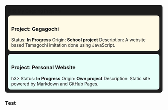 <div style="background-color: #1d1d1d; padding: 10px; border-radius: 8px;">
  # 🛠️ My Ongoing Projects
  
  <div style="background-color: #fffae6; padding: 10px; border-radius: 8px;">
    <h3>Project: Gagagochi</h3>
    Status: <strong>In Progress</strong>
    Origin: <strong>School project</strong>
    Description: A website based Tamagochi imitation done using JavaScript.
  </div>
  
  <div style="background-color: #e6fff9; padding: 10px; border-radius: 8px; margin-top: 10px;">
    <h3>Project: Personal Website</h3>h3>
    Status: <strong>In Progress</strong>
    Origin: <strong>Own project</strong>
    Description: Static site powered by Markdown and GitHub Pages.
  </div>
</div>

### Test
